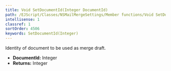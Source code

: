```yaml
---
title: Void SetDocumentId(Integer DocumentId)
path: /EJScript/Classes/NSMailMergeSettings/Member functions/Void SetDocumentId(Integer p_0)
intellisense: 1
classref: 1
sortOrder: 4506
keywords: SetDocumentId(Integer)
---
```



Identity of document to be used as merge draft.



* **DocumentId:** Integer
* **Returns:** Integer


